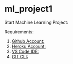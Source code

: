 # ml_project1

Start Machine Learning Project:

Requirements:

1. [Github Account:](https://github.com/)
2. [Heroku Account:](https://id.heroku.com/login)
3. [VS Code IDE:](https://code.visualstudio.com/download)
4. [GIT CLI:](https://git-scm.com/downloads)